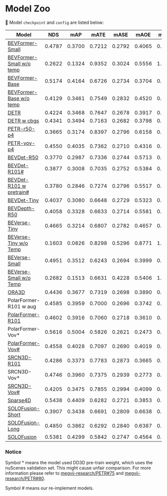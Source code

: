 # Model Zoo

🦁 Model `checkpoint` and `config` are listed below:

| **Model** | **NDS** | **mAP** | **mATE** | **mASE** | **mAOE** | **mAVE** | **mAAE** |  **Clean** |  **Corrupt** | **Ckpt** |
| ------- | :-------: | :-------: | :-------: | :-------: |:-------: | :-------: | :-------: |:-------: | :-------: | :-------: | 
| [BEVFormer-Small](../docs/results/BEVFormer-Small.md)   |  0.4787    | 0.3700    | 0.7212     | 0.2792     | 0.4065     | 0.4364     | 0.2201     | [config](./BEVFormer/projects/configs/bevformer/bevformer_small.py) | [config](./BEVFormer/projects/configs/robust_test/bevformer_small.py) | [ckpt](https://github.com/zhiqi-li/storage/releases/download/v1.0/bevformer_small_epoch_24.pth) |
|  [BEVFormer-Small w/o temp](../docs/results/BEVFormer-Small-SingleFrame.md)   | 0.2622    | 0.1324    | 0.9352     | 0.3024     | 0.5556     | 1.1106     | 0.2466     | [config](./BEVFormer/projects/configs/bevformer/bevformer_small_no_temp.py) | [config](./BEVFormer/projects/configs/robust_test/) | [ckpt](https://github.com/zhiqi-li/storage/releases/download/v1.0/bevformer_small_epoch_24.pth) |
|  [BEVFormer-Base](../docs/results/BEVFormer-Base.md)   |  0.5174    | 0.4164    | 0.6726     | 0.2734     | 0.3704     | 0.3941     | 0.1974     | [config](./BEVFormer/projects/configs/bevformer/bevformer_base.py) | [config](./BEVFormer/projects/configs/robust_test/bevformer_base.py) | [ckpt](https://github.com/zhiqi-li/storage/releases/download/v1.0/bevformer_r101_dcn_24ep.pth) |
|  [BEVFormer-Base w/o temp](../docs/results/BEVFormer-Base-SingleFrame.md)   | 0.4129    | 0.3461    | 0.7549     | 0.2832     | 0.4520     | 0.8917     | 0.2194     | [config](./BEVFormer/projects/configs/bevformer/bevformer_base_no_temp.py) | [config](./BEVFormer/projects/configs/robust_test/bevformer_base_no_temp.py) | [ckpt](https://github.com/zhiqi-li/storage/releases/download/v1.0/bevformer_r101_dcn_24ep.pth) |
|  [DETR](../docs/results/DETR3D.md)   | 0.4224 | 0.3468 | 0.7647 | 0.2678 | 0.3917 | 0.8754 | 0.2108 | [config](./DETR3D//projects/configs/detr3d/detr3d_res101_gridmask.py) | [config](./DETR3D//projects/configs/robust_test/detr3d_res101_gridmask.py) |[ckpt](https://drive.google.com/file/d/1YWX-jIS6fxG5_JKUBNVcZtsPtShdjE4O/view?usp=sharing) |
|  [DETR w cbgs](../docs/results/DETR3D-w-cbgs.md)  | 0.4341 | 0.3494 | 0.7163 | 0.2682 | 0.3798 | 0.8421 | 0.1997 | [config](./DETR3D//projects/configs/detr3d/detr3d_res101_gridmask_cbgs.py) | [config](./DETR3D//projects/configs/robust_test/detr3d_res101_gridmask_cbgs.py) | [ckpt](https://drive.google.com/file/d/1sXPFiA18K9OMh48wkk9dF1MxvBDUCj2t/view?usp=sharing) |
|  [PETR-r50-p4](../docs/results/PETR-r50.md)   | 0.3665 | 0.3174 | 0.8397 | 0.2796 | 0.6158 | 0.9543 | 0.2326 | [config](./PETR/projects/configs/petr/petr_r50dcn_gridmask_p4.py) | [config](./PETR/projects/configs/robust_test/petr_r50dcn_gridmask_p4.py) | [ckpt](https://drive.google.com/file/d/1eYymeIbS0ecHhQcB8XAFazFxLPm3wIHY/view?usp=sharing) |
|  [PETR-vov-p4](../docs/results/PETR-vov.md)   | 0.4550 | 0.4035 | 0.7362 | 0.2710 | 0.4316 | 0.8249 | 0.2039 | [config](./PETR/projects/configs/petr/petr_vovnet_gridmask_p4_1600x640.py) | [config](./PETR/projects/configs/robust_test/petr_vovnet_gridmask_p4_1600x640.py) | [ckpt](https://drive.google.com/file/d/1eYymeIbS0ecHhQcB8XAFazFxLPm3wIHY/view?usp=sharing) |
|  [BEVDet-R50](../docs/results/BEVDet-r50.md)    | 0.3770 | 0.2987 | 0.7336 | 0.2744 | 0.5713 | 0.9051 | 0.2394 | [config](./BEVDet/configs/bevdet/bevdet-r50.py) | [config](./BEVDet/configs/robust_test/bevdet-r50.py) | [ckpt](https://drive.google.com/drive/folders/1VnJv-dNb6-gkKTq7uC_Q6YsRq_q3NI-t) |
|  [BEVDet-R101#](../docs/results/BEVDet-r101.md)    | 0.3877 | 0.3008 | 0.7035 | 0.2752 | 0.5384 | 0.8715 | 0.2379 | [config](./BEVDet/configs/bevdet/bevdet-r101.py) | [config](./BEVDet/configs/robust_test/bevdet-r101.py) | ckpt |
|  [BEVDet-R101 w pretrain#](../docs/results/BEVDet-r101-FCOS3D-Pretrain.md)    | 0.3780 | 0.2846 | 0.7274	| 0.2796 | 0.5517 | 0.8581 | 0.2264 | [config](./BEVDet/configs/bevdet/bevdet-r101-fcos-pretrain-cbgs-coslr.py) | [config](./BEVDet/configs/robust_test/bevdet-r101-fcos-pretrain-coslr.py) | ckpt |
|  [BEVDet-Tiny](../docs/results/BEVDet-Swin-Tiny.md)    | 0.4037 | 0.3080 | 0.6648 | 0.2729 | 0.5323 | 0.8278 | 0.2050 | [config](./BEVDet/configs/bevdet/bevdet-sttiny.py) | [config](./BEVDet/configs/robust_test/bevdet-sttiny.py) | [ckpt](https://drive.google.com/drive/folders/1VnJv-dNb6-gkKTq7uC_Q6YsRq_q3NI-t) |
|  [BEVDepth-R50](../docs/results/BEVDepth-r50.md)   | 0.4058 | 0.3328 | 0.6633 | 0.2714 | 0.5581 | 0.8763 | 0.2369 | [config](./BEVDet/configs/bevdepth/bevdepth-r50.py)  | [config](./BEVDet/configs/robust_test/bevdepth-r50.py) | [ckpt](https://drive.google.com/drive/folders/1VnJv-dNb6-gkKTq7uC_Q6YsRq_q3NI-t) |
|  [BEVerse-Tiny](../docs/results/BEVerse-Tiny.md)   | 0.4665 | 0.3214  | 0.6807 | 0.2782 | 0.4657 | 0.3281 | 0.1893 | [config](./BEVerse/projects/configs/beverse_tiny.py)  | [config](./BEVerse/projects//configs/robust_test/beverse_tiny.py) | [ckpt](https://drive.google.com/file/d/1S2o8v6YFkeHMuJIpw-SWNDGySacH1xCV/view?usp=sharing) |
|  [BEVerse-Tiny w/o Temp](../docs/results/BEVerse-Tiny-SingleFrame.md)   | 0.1603 | 0.0826 | 0.8298 | 0.5296 | 0.8771 | 1.2639 | 0.5739 | [config](./BEVerse/projects/configs/beverse_singleframe_tiny.py)  | [config](./BEVerse/projects/configs/robust_test/beverse_singleframe_tiny.py) | [ckpt](https://drive.google.com/file/d/1S2o8v6YFkeHMuJIpw-SWNDGySacH1xCV/view?usp=sharing) |
|  [BEVerse-Small](../docs/results/BEVerse-Small.md)   | 0.4951 | 0.3512  | 0.6243 | 0.2694 | 0.3999 | 0.3292 | 0.1827 | [config](./BEVerse//projects//configs/beverse_small.py)  | [config](./BEVerse//projects//configs//robust_test/beverse_small.py) | [ckpt](https://drive.google.com/file/d/1S2o8v6YFkeHMuJIpw-SWNDGySacH1xCV/view?usp=sharing) |
|  [BEVerse-Small w/o Temp](../docs/results/BEVerse-Small-SingleFrame.md)   | 0.2682 | 0.1513  | 0.6631 | 0.4228 | 0.5406 | 1.3996 | 0.4483 | [config](./BEVerse//projects/configs/beverse_singleframe_small.py)  | [config](./BEVerse//projects//configs/beverse_singleframe_small.py) | [ckpt](https://drive.google.com/file/d/1S2o8v6YFkeHMuJIpw-SWNDGySacH1xCV/view?usp=sharing) |
|  [ORA3D](../docs/results/ORA3D.md)   | 0.4436 | 0.3677 | 0.7319 | 0.2698 | 0.3890 | 0.8150 | 0.1975 | [config](./ora3d/projects/configs/ora3d_res101.py) |  [config](./ora3d/projects/configs/robust_test/ora3d_res101.py) | [ckpt](https://drive.google.com/file/d/1jft64_8BJv3JjNrITS-f64wYcb5j3mxF/view?usp=sharing) |
|  PolarFormer-R101 w aug   | 0.4585 | 0.3959 | 0.7000 | 0.2696 | 0.3742 | 0.8396 | 0.2113 | [config](./PolarFormer/projects/configs/polarformer/polarformer_r101.py) |  [config](./PolarFormer/projects/configs/robust_test/polarformer_r101.py) | [ckpt](https://drive.google.com/file/d/1Jgh49QJXls6XP6OAGhm744JHCGb7dGpP/view?usp=share_link) |
|  [PolarFormer-R101](../docs/results/PolarFormer-r101.md)   | 0.4602 | 0.3916 | 0.7060 | 0.2718 | 0.3610 | 0.8079 | 0.2093 | [config](./PolarFormer/projects/configs/polarformer/polarformer_r101_without_bev_aug.py) |  [config](./PolarFormer/projects/configs/robust_test/polarformer_r101_without_bev_aug.py) | [ckpt](https://drive.google.com/file/d/1Jgh49QJXls6XP6OAGhm744JHCGb7dGpP/view?usp=share_link) |
|  PolarFormer-Vov*   | 0.5616  | 0.5004  | 0.5826  | 0.2621 | 0.2473  | 0.6015  | 0.1926  | config |  config | [ckpt](https://drive.google.com/file/d/1VmDyfgtVkKwYyoJCNb3cm4aRiTBn67lQ/view?usp=share_link) |
|  [PolarFormer-Vov#](../docs/results/PolarFormer-Vov.md)   | 0.4558  | 0.4028  | 0.7097  | 0.2690 | 0.4019  | 0.8682  | 0.2072  | [config](./PolarFormer/projects/configs/polarformer/polarformer_vovnet.py) |  [config](./PolarFormer/projects/configs/robust_test/polarformer_vovnet.py) | ckpt |
|  [SRCN3D-R101](../docs/results/SRCN3D-r101.md)   | 0.4286 | 0.3373 | 0.7783 | 0.2873 | 0.3665 | 0.7806 | 0.1878 | [config](./SRCN3D/projects/configs/srcn3d/srcn3d_res101_roi7_nusc.py) |  [config](./SRCN3D/projects/configs/robust_test/srcn3d_res101_roi7_nusc.py) | [ckpt](https://drive.google.com/uc?export=download&id=1z5Vc7Apfu0TNOMkPZTF1prj4bK5dm3CH) |
|  SRCN3D-Vov*   | 0.4746 | 0.3960 | 0.7375 | 0.2939 | 0.2773 | 0.7281 | 0.1974 | config |  config | [ckpt](https://drive.google.com/uc?export=download&id=10VgRY_Q0RahJfyY58dQr1n14OVq6Wsl3) |
|  [SRCN3D-Vov#](../docs/results/SRCN3D-Vov.md)   | 0.4205 | 0.3475 | 0.7855 | 0.2994 | 0.4099 | 0.8352 | 0.2030 | [config](./SRCN3D/projects/configs/srcn3d/srcn3d_v2-99_roi7_nusc_dd3d.py) |  [config](./SRCN3D/projects/configs/robust_test/srcn3d_v2-99_roi7_nusc_dd3d.py) | ckpt |
|  [Sparse4D](../docs/results/Sparse4D-r101.md)   | 0.5438 | 0.4409 | 0.6282 | 0.2721 | 0.3853 | 0.2922 | 0.1888 | [config](./Sparse4D/projects/configs/sparse4d_r101_H4.py) |  [config](./Sparse4D/projects/configs/robust_test/sparse4d_r101_H4.py) | [ckpt](https://github.com/linxuewu/Sparse4D/releases/download/v0.0/sparse4d_release.pth) |
|  [SOLOFusion-Short](../docs/results/SOLOFusion-short.md)   | 0.3907 | 0.3438 | 0.6691 | 0.2809 | 0.6638 | 0.8803 | 0.3180 | [config](./SOLOFusion/configs/solofusion/r50-shortonly-fp16.py) |  [config](./SOLOFusion//configs/robust_test/solofusion-rr50-shortonly-fp16.py) | [ckpt](https://github.com/Divadi/SOLOFusion/releases/download/v0.1.0/r50-shortonly-fp16_ema.pth) |
|  [SOLOFusion-Long](../docs/results/SOLOFusion-Long.md)   | 0.4850 | 0.3862 | 0.6292 | 0.2840 | 0.6387 | 0.3151 | 0.2141 | [config](./SOLOFusion/configs/solofusion/r50-longonly-fp16_phase2.py) |  [config](./SOLOFusion//configs/robust_test/solofusion-rr50-longonly-fp16_phase2.py) | [ckpt](https://github.com/Divadi/SOLOFusion/releases/download/v0.1.0/r50-longonly-fp16_phase2_ema.pth) |
|  [SOLOFusion](../docs/results/SOLOFusion.md)   | 0.5381 | 0.4299 | 0.5842 | 0.2747 | 0.4564 | 0.2426 | 0.2103 | [config](./SOLOFusion/configs/solofusion/r50-fp16-cbgs_phase2.py) |  [config](./SOLOFusion//configs/robust_test/solofusion-rr50-fp16-cbgs_phase2.py) | [ckpt](https://github.com/Divadi/SOLOFusion/releases/download/v0.1.0/r50-fp16-cbgs_phase2_ema.pth) |


### Notice

Symbol * means the model used DD3D pre-train weight, which uses the nuScenes validation set. This might cause unfair comparison. For more information please refer to  [megvii-research/PETR#75](https://github.com/megvii-research/PETR/issues/75#issuecomment-1323666167) and [megvii-research/PETR#80](https://github.com/megvii-research/PETR/issues/80).

Symbol # means our re-implement models.
